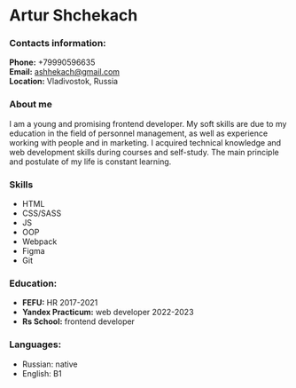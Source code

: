 # Artur Shchekach

### Contacts information:
**Phone:** +79990596635 </br>
**Email:** ashhekach@gmail.com </br>
**Location:** Vladivostok, Russia

### About me
I am a young and promising frontend developer. My soft skills are due to my education in the field of personnel management, as well as experience working with people and in marketing. I acquired technical knowledge and web development skills during courses and self-study. The main principle and postulate of my life is constant learning.

### Skills
* HTML
* CSS/SASS
* JS
* OOP
* Webpack
* Figma
* Git

### Education:
* **FEFU:** HR 2017-2021
* **Yandex Practicum:** web developer 2022-2023
* **Rs School:** frontend developer

### Languages:
* Russian: native
* English: B1